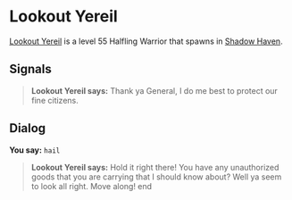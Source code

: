 # Lookout Yereil



[Lookout Yereil](/npc/150021) is a level 55 Halfling Warrior that spawns in [Shadow Haven](/zone/150).



## Signals

>**Lookout Yereil says:** Thank ya General, I do me best to protect our fine citizens.


## Dialog

**You say:** `hail`



>**Lookout Yereil says:** Hold it right there! You have any unauthorized goods that you are carrying that I should know about? Well ya seem to look all right. Move along!
end
